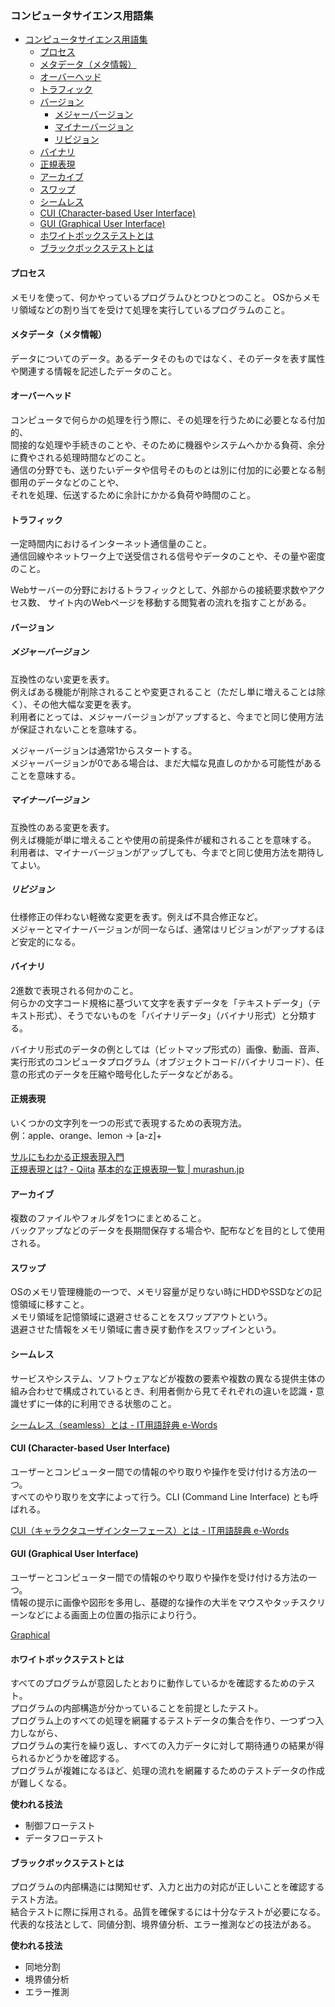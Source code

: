 ### コンピュータサイエンス用語集

- [コンピュータサイエンス用語集](#コンピュータサイエンス用語集)
  - [プロセス](#プロセス)
  - [メタデータ（メタ情報）](#メタデータメタ情報)
  - [オーバーヘッド](#オーバーヘッド)
  - [トラフィック](#トラフィック)
  - [バージョン](#バージョン)
    - [メジャーバージョン](#メジャーバージョン)
    - [マイナーバージョン](#マイナーバージョン)
    - [リビジョン](#リビジョン)
  - [バイナリ](#バイナリ)
  - [正規表現](#正規表現)
  - [アーカイブ](#アーカイブ)
  - [スワップ](#スワップ)
  - [シームレス](#シームレス)
  - [CUI (Character-based User Interface)](#cui-character-based-user-interface)
  - [GUI (Graphical User Interface)](#gui-graphical-user-interface)
  - [ホワイトボックステストとは](#ホワイトボックステストとは)
  - [ブラックボックステストとは](#ブラックボックステストとは)

#### プロセス
メモリを使って、何かやっているプログラムひとつひとつのこと。
OSからメモリ領域などの割り当てを受けて処理を実行しているプログラムのこと。

#### メタデータ（メタ情報）
データについてのデータ。あるデータそのものではなく、そのデータを表す属性や関連する情報を記述したデータのこと。

#### オーバーヘッド
コンピュータで何らかの処理を行う際に、その処理を行うために必要となる付加的、  
間接的な処理や手続きのことや、そのために機器やシステムへかかる負荷、余分に費やされる処理時間などのこと。  
通信の分野でも、送りたいデータや信号そのものとは別に付加的に必要となる制御用のデータなどのことや、  
それを処理、伝送するために余計にかかる負荷や時間のこと。

#### トラフィック
一定時間内におけるインターネット通信量のこと。  
通信回線やネットワーク上で送受信される信号やデータのことや、その量や密度のこと。

Webサーバーの分野におけるトラフィックとして、外部からの接続要求数やアクセス数、
サイト内のWebページを移動する閲覧者の流れを指すことがある。

#### バージョン
##### メジャーバージョン
互換性のない変更を表す。  
例えばある機能が削除されることや変更されること（ただし単に増えることは除く）、その他大幅な変更を表す。  
利用者にとっては、メジャーバージョンがアップすると、今までと同じ使用方法が保証されないことを意味する。

メジャーバージョンは通常1からスタートする。  
メジャーバージョンが0である場合は、まだ大幅な見直しのかかる可能性があることを意味する。

##### マイナーバージョン
互換性のある変更を表す。  
例えば機能が単に増えることや使用の前提条件が緩和されることを意味する。  
利用者は、マイナーバージョンがアップしても、今までと同じ使用方法を期待してよい。

##### リビジョン
仕様修正の伴わない軽微な変更を表す。例えば不具合修正など。  
メジャーとマイナーバージョンが同一ならば、通常はリビジョンがアップするほど安定的になる。

#### バイナリ
2進数で表現される何かのこと。  
何らかの文字コード規格に基づいて文字を表すデータを「テキストデータ」（テキスト形式）、そうでないものを「バイナリデータ」（バイナリ形式）と分類する。

バイナリ形式のデータの例としては（ビットマップ形式の）画像、動画、音声、実行形式のコンピュータプログラム（オブジェクトコード/バイナリコード）、任意の形式のデータを圧縮や暗号化したデータなどがある。

#### 正規表現
いくつかの文字列を一つの形式で表現するための表現方法。  
例：apple、orange、lemon → [a-z]+

[サルにもわかる正規表現入門](https://userweb.mnet.ne.jp/nakama/)  
[正規表現とは? \- Qiita](https://qiita.com/soarflat/items/2b50c1efe2ea54a762d7)
[基本的な正規表現一覧 \| murashun\.jp](https://murashun.jp/article/programming/regular-expression.html)

#### アーカイブ
複数のファイルやフォルダを1つにまとめること。  
バックアップなどのデータを長期間保存する場合や、配布などを目的として使用される。

#### スワップ
OSのメモリ管理機能の一つで、メモリ容量が足りない時にHDDやSSDなどの記憶領域に移すこと。  
メモリ領域を記憶領域に退避させることをスワップアウトという。  
退避させた情報をメモリ領域に書き戻す動作をスワップインという。

#### シームレス
サービスやシステム、ソフトウェアなどが複数の要素や複数の異なる提供主体の組み合わせで構成されているとき、利用者側から見てそれぞれの違いを認識・意識せずに一体的に利用できる状態のこと。

[シームレス（seamless）とは \- IT用語辞典 e\-Words](https://e-words.jp/w/%E3%82%B7%E3%83%BC%E3%83%A0%E3%83%AC%E3%82%B9.html)

#### CUI (Character-based User Interface)
ユーザーとコンピューター間での情報のやり取りや操作を受け付ける方法の一つ。  
すべてのやり取りを文字によって行う。CLI (Command Line Interface) とも呼ばれる。

[CUI（キャラクタユーザインターフェース）とは \- IT用語辞典 e\-Words](https://e-words.jp/w/CUI.html)

#### GUI (Graphical User Interface)
ユーザーとコンピューター間での情報のやり取りや操作を受け付ける方法の一つ。  
情報の提示に画像や図形を多用し、基礎的な操作の大半をマウスやタッチスクリーンなどによる画面上の位置の指示により行う。

[Graphical](https://e-words.jp/w/GUI.html)

#### ホワイトボックステストとは
すべてのプログラムが意図したとおりに動作しているかを確認するためのテスト。  
プログラムの内部構造が分かっていることを前提としたテスト。  
プログラム上のすべての処理を網羅するテストデータの集合を作り、一つずつ入力しながら、  
プログラムの実行を繰り返し、すべての入力データに対して期待通りの結果が得られるかどうかを確認する。  
プログラムが複雑になるほど、処理の流れを網羅するためのテストデータの作成が難しくなる。

**使われる技法**
- 制御フローテスト
- データフローテスト

#### ブラックボックステストとは
プログラムの内部構造には関知せず、入力と出力の対応が正しいことを確認するテスト方法。  
結合テストに際に採用される。品質を確保するには十分なテストが必要になる。  
代表的な技法として、同値分割、境界値分析、エラー推測などの技法がある。

**使われる技法**
- 同地分割
- 境界値分析
- エラー推測